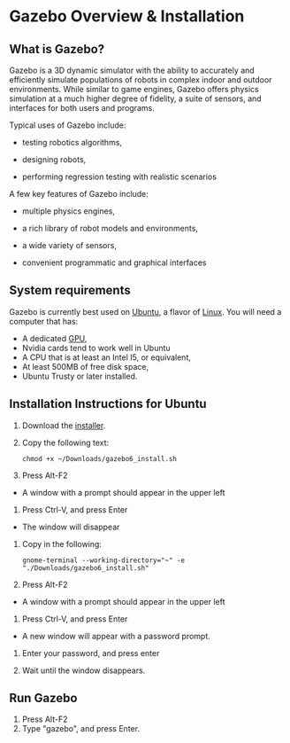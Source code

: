 # Gazebo Overview & Installation

## What is Gazebo? ##

Gazebo is a 3D dynamic simulator with the ability to accurately and
efficiently simulate populations of robots in complex indoor and outdoor
environments. While similar to game engines, Gazebo offers physics
simulation at a much higher degree of fidelity, a suite of sensors, and
interfaces for both users and programs.

Typical uses of Gazebo include:

* testing robotics algorithms,

* designing robots,

* performing regression testing with realistic scenarios

A few key features of Gazebo include: 

* multiple physics engines,

* a rich library of robot models and environments,
 
* a wide variety of sensors,

* convenient programmatic and graphical interfaces

## System requirements ##

Gazebo is currently best used on [Ubuntu](http://www.ubuntu.com/download), a flavor of [Linux](https://en.wikipedia.org/wiki/Linux). You will need a computer that has:

* A dedicated [GPU](https://en.wikipedia.org/wiki/Graphics_processing_unit),
 * Nvidia cards tend to work well in Ubuntu
* A CPU that is at least an Intel I5, or equivalent,
* At least 500MB of free disk space,
* Ubuntu Trusty or later installed.

## Installation Instructions for Ubuntu ##

1. Download the [installer](http://osrf-distributions.s3.amazonaws.com/gazebo/gazebo6_install.sh).

1. Copy the following text:

    ```
    chmod +x ~/Downloads/gazebo6_install.sh
    ```

1. Press Alt-F2
  * A window with a prompt should appear in the upper left

1. Press Ctrl-V, and press Enter
  * The window will disappear
 
1. Copy in the following:

    ```
    gnome-terminal --working-directory="~" -e "./Downloads/gazebo6_install.sh"
    ```

1. Press Alt-F2
  * A window with a prompt should appear in the upper left

1. Press Ctrl-V, and press Enter
  * A new window will appear with a password prompt.

1. Enter your password, and press enter

1. Wait until the window disappears.

## Run Gazebo ##

1. Press Alt-F2
2. Type "gazebo", and press Enter.
